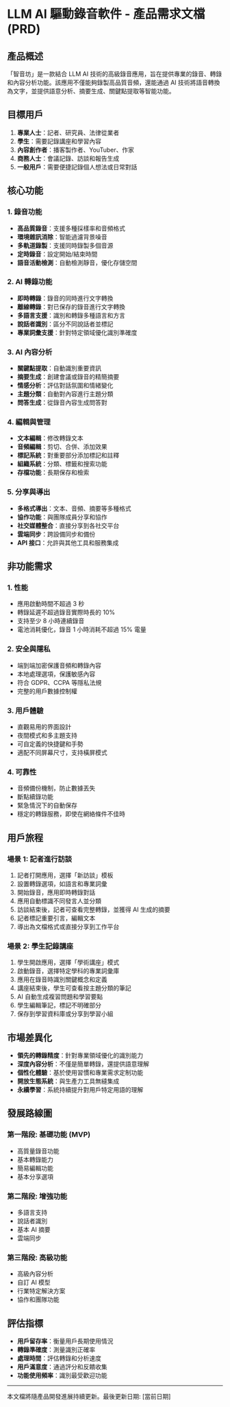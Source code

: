 # LLM AI 驅動錄音軟件 - 產品需求文檔 (PRD)

## 產品概述

「智音坊」是一款結合 LLM AI 技術的高級錄音應用，旨在提供專業的錄音、轉錄和內容分析功能。該應用不僅能夠錄製高品質音頻，還能通過 AI 技術將語音轉換為文字，並提供語意分析、摘要生成、關鍵點提取等智能功能。

## 目標用戶

1. **專業人士**：記者、研究員、法律從業者
2. **學生**：需要記錄講座和學習內容
3. **內容創作者**：播客製作者、YouTuber、作家
4. **商務人士**：會議記錄、訪談和報告生成
5. **一般用戶**：需要便捷記錄個人想法或日常對話

## 核心功能

### 1. 錄音功能

- **高品質錄音**：支援多種採樣率和音頻格式
- **環境雜訊消除**：智能過濾背景噪音
- **多軌道錄製**：支援同時錄製多個音源
- **定時錄音**：設定開始/結束時間
- **語音活動檢測**：自動檢測靜音，優化存儲空間

### 2. AI 轉錄功能

- **即時轉錄**：錄音的同時進行文字轉換
- **離線轉錄**：對已保存的錄音進行文字轉換
- **多語言支援**：識別和轉錄多種語言和方言
- **說話者識別**：區分不同說話者並標記
- **專業詞彙支援**：針對特定領域優化識別準確度

### 3. AI 內容分析

- **關鍵點提取**：自動識別重要資訊
- **摘要生成**：創建會議或錄音的精簡摘要
- **情感分析**：評估對話氛圍和情緒變化
- **主題分類**：自動對內容進行主題分類
- **問答生成**：從錄音內容生成問答對

### 4. 編輯與管理

- **文本編輯**：修改轉錄文本
- **音頻編輯**：剪切、合併、添加效果
- **標記系統**：對重要部分添加標記和註釋
- **組織系統**：分類、標籤和搜索功能
- **存檔功能**：長期保存和檢索

### 5. 分享與導出

- **多格式導出**：文本、音頻、摘要等多種格式
- **協作功能**：與團隊成員分享和協作
- **社交媒體整合**：直接分享到各社交平台
- **雲端同步**：跨設備同步和備份
- **API 接口**：允許與其他工具和服務集成

## 非功能需求

### 1. 性能

- 應用啟動時間不超過 3 秒
- 轉錄延遲不超過錄音實際時長的 10%
- 支持至少 8 小時連續錄音
- 電池消耗優化，錄音 1 小時消耗不超過 15% 電量

### 2. 安全與隱私

- 端到端加密保護音頻和轉錄內容
- 本地處理選項，保護敏感內容
- 符合 GDPR、CCPA 等隱私法規
- 完整的用戶數據控制權

### 3. 用戶體驗

- 直觀易用的界面設計
- 夜間模式和多主題支持
- 可自定義的快捷鍵和手勢
- 適配不同屏幕尺寸，支持橫屏模式

### 4. 可靠性

- 音頻備份機制，防止數據丟失
- 斷點續錄功能
- 緊急情況下的自動保存
- 穩定的轉錄服務，即使在網絡條件不佳時

## 用戶旅程

### 場景 1: 記者進行訪談

1. 記者打開應用，選擇「新訪談」模板
2. 設置轉錄選項，如語言和專業詞彙
3. 開始錄音，應用即時轉錄對話
4. 應用自動標識不同發言人並分類
5. 訪談結束後，記者可查看完整轉錄，並獲得 AI 生成的摘要
6. 記者標記重要引言，編輯文本
7. 導出為文檔格式或直接分享到工作平台

### 場景 2: 學生記錄講座

1. 學生開啟應用，選擇「學術講座」模式
2. 啟動錄音，選擇特定學科的專業詞彙庫
3. 應用在錄音時識別關鍵概念和定義
4. 講座結束後，學生可查看按主題分類的筆記
5. AI 自動生成複習問題和學習要點
6. 學生編輯筆記，標記不明確部分
7. 保存到學習資料庫或分享到學習小組

## 市場差異化

- **領先的轉錄精度**：針對專業領域優化的識別能力
- **深度內容分析**：不僅是簡單轉錄，還提供語意理解
- **個性化體驗**：基於使用習慣和專業需求定制功能
- **開放生態系統**：與生產力工具無縫集成
- **永續學習**：系統持續提升對用戶特定用語的理解

## 發展路線圖

### 第一階段: 基礎功能 (MVP)

- 高質量錄音功能
- 基本轉錄能力
- 簡易編輯功能
- 基本分享選項

### 第二階段: 增強功能

- 多語言支持
- 說話者識別
- 基本 AI 摘要
- 雲端同步

### 第三階段: 高級功能

- 高級內容分析
- 自訂 AI 模型
- 行業特定解決方案
- 協作和團隊功能

## 評估指標

- **用戶留存率**：衡量用戶長期使用情況
- **轉錄準確度**：測量識別正確率
- **處理時間**：評估轉錄和分析速度
- **用戶滿意度**：通過評分和反饋收集
- **功能使用頻率**：識別最受歡迎功能

---

本文檔將隨產品開發進展持續更新。最後更新日期: [當前日期]

